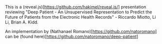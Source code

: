 This is a (reveal.js)[https://github.com/hakimel/reveal.js/] presentation reviewing "Deep Patient - An Unsupervised Representation to Predict the Future of Patients from the Electronic Health Records" - Riccardo Miotto, Li Li, Brian A. Kidd.

An implementation by (Nathanael Romano)[https://github.com/natoromano] can be (found here)[https://github.com/natoromano/deep-patient]